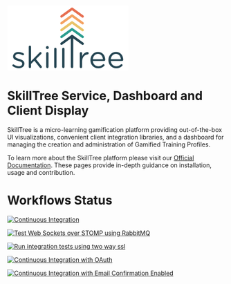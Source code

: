 ![SkillTree](skilltree_logo.png)

# SkillTree Service, Dashboard and Client Display
SkillTree is a micro-learning gamification platform providing out-of-the-box UI visualizations, convenient client integration libraries, and a dashboard for managing the creation and administration of Gamified Training Profiles.  

To learn more about the SkillTree platform please visit our [Official Documentation](https://code.nsa.gov/skills-docs/). 
These pages provide in-depth guidance on installation, usage and contribution.    


# Workflows Status
[![Continuous Integration](https://github.com/NationalSecurityAgency/skills-service/actions/workflows/build-and-test.yml/badge.svg)](https://github.com/NationalSecurityAgency/skills-service/actions/workflows/build-and-test.yml)

[![Test Web Sockets over STOMP using RabbitMQ](https://github.com/NationalSecurityAgency/skills-service/actions/workflows/build-and-test-rabbitmq.yml/badge.svg)](https://github.com/NationalSecurityAgency/skills-service/actions/workflows/build-and-test-rabbitmq.yml)

[![Run integration tests using two way ssl](https://github.com/NationalSecurityAgency/skills-service/actions/workflows/build-and-test-ssl.yml/badge.svg)](https://github.com/NationalSecurityAgency/skills-service/actions/workflows/build-and-test-ssl.yml)

[![Continuous Integration with OAuth](https://github.com/NationalSecurityAgency/skills-service/actions/workflows/build-and-test-oauth.yml/badge.svg)](https://github.com/NationalSecurityAgency/skills-service/actions/workflows/build-and-test-oauth.yml)

[![Continuous Integration with Email Confirmation Enabled](https://github.com/NationalSecurityAgency/skills-service/actions/workflows/build-and-test-email-confirmation.yml/badge.svg)](https://github.com/NationalSecurityAgency/skills-service/actions/workflows/build-and-test-email-confirmation.yml)
